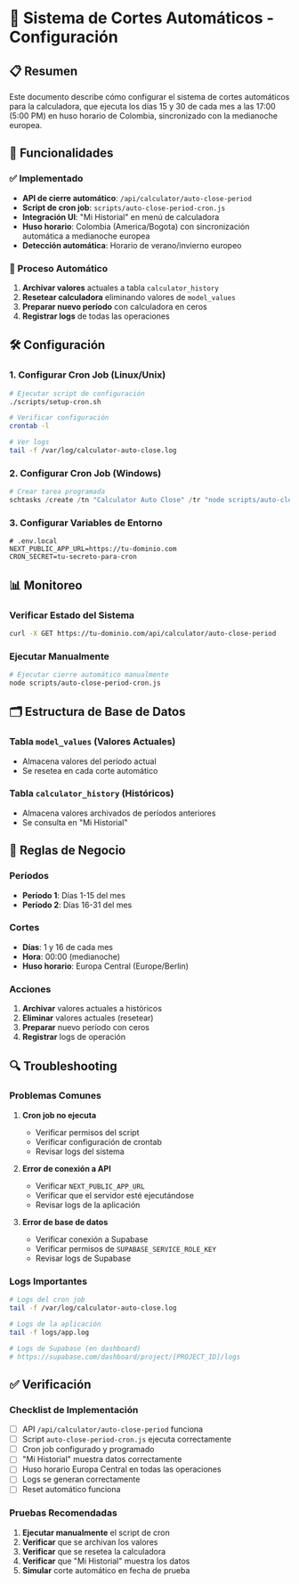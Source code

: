 # 🔄 Sistema de Cortes Automáticos - Configuración

## 📋 Resumen

Este documento describe cómo configurar el sistema de cortes automáticos para la calculadora, que ejecuta los días 15 y 30 de cada mes a las 17:00 (5:00 PM) en huso horario de Colombia, sincronizado con la medianoche europea.

## 🎯 Funcionalidades

### ✅ Implementado
- **API de cierre automático**: `/api/calculator/auto-close-period`
- **Script de cron job**: `scripts/auto-close-period-cron.js`
- **Integración UI**: "Mi Historial" en menú de calculadora
- **Huso horario**: Colombia (America/Bogota) con sincronización automática a medianoche europea
- **Detección automática**: Horario de verano/invierno europeo

### 🔄 Proceso Automático
1. **Archivar valores** actuales a tabla `calculator_history`
2. **Resetear calculadora** eliminando valores de `model_values`
3. **Preparar nuevo período** con calculadora en ceros
4. **Registrar logs** de todas las operaciones

## 🛠️ Configuración

### 1. Configurar Cron Job (Linux/Unix)

```bash
# Ejecutar script de configuración
./scripts/setup-cron.sh

# Verificar configuración
crontab -l

# Ver logs
tail -f /var/log/calculator-auto-close.log
```

### 2. Configurar Cron Job (Windows)

```powershell
# Crear tarea programada
schtasks /create /tn "Calculator Auto Close" /tr "node scripts/auto-close-period-cron.js" /sc monthly /d 1,16 /st 00:00 /f
```

### 3. Configurar Variables de Entorno

```env
# .env.local
NEXT_PUBLIC_APP_URL=https://tu-dominio.com
CRON_SECRET=tu-secreto-para-cron
```

## 📊 Monitoreo

### Verificar Estado del Sistema
```bash
curl -X GET https://tu-dominio.com/api/calculator/auto-close-period
```

### Ejecutar Manualmente
```bash
# Ejecutar cierre automático manualmente
node scripts/auto-close-period-cron.js
```

## 🗂️ Estructura de Base de Datos

### Tabla `model_values` (Valores Actuales)
- Almacena valores del período actual
- Se resetea en cada corte automático

### Tabla `calculator_history` (Históricos)
- Almacena valores archivados de períodos anteriores
- Se consulta en "Mi Historial"

## 🎯 Reglas de Negocio

### Períodos
- **Período 1**: Días 1-15 del mes
- **Período 2**: Días 16-31 del mes

### Cortes
- **Días**: 1 y 16 de cada mes
- **Hora**: 00:00 (medianoche)
- **Huso horario**: Europa Central (Europe/Berlin)

### Acciones
1. **Archivar** valores actuales a históricos
2. **Eliminar** valores actuales (resetear)
3. **Preparar** nuevo período con ceros
4. **Registrar** logs de operación

## 🔍 Troubleshooting

### Problemas Comunes

1. **Cron job no ejecuta**
   - Verificar permisos del script
   - Verificar configuración de crontab
   - Revisar logs del sistema

2. **Error de conexión a API**
   - Verificar `NEXT_PUBLIC_APP_URL`
   - Verificar que el servidor esté ejecutándose
   - Revisar logs de la aplicación

3. **Error de base de datos**
   - Verificar conexión a Supabase
   - Verificar permisos de `SUPABASE_SERVICE_ROLE_KEY`
   - Revisar logs de Supabase

### Logs Importantes

```bash
# Logs del cron job
tail -f /var/log/calculator-auto-close.log

# Logs de la aplicación
tail -f logs/app.log

# Logs de Supabase (en dashboard)
# https://supabase.com/dashboard/project/[PROJECT_ID]/logs
```

## ✅ Verificación

### Checklist de Implementación
- [ ] API `/api/calculator/auto-close-period` funciona
- [ ] Script `auto-close-period-cron.js` ejecuta correctamente
- [ ] Cron job configurado y programado
- [ ] "Mi Historial" muestra datos correctamente
- [ ] Huso horario Europa Central en todas las operaciones
- [ ] Logs se generan correctamente
- [ ] Reset automático funciona

### Pruebas Recomendadas
1. **Ejecutar manualmente** el script de cron
2. **Verificar** que se archivan los valores
3. **Verificar** que se resetea la calculadora
4. **Verificar** que "Mi Historial" muestra los datos
5. **Simular** corte automático en fecha de prueba
